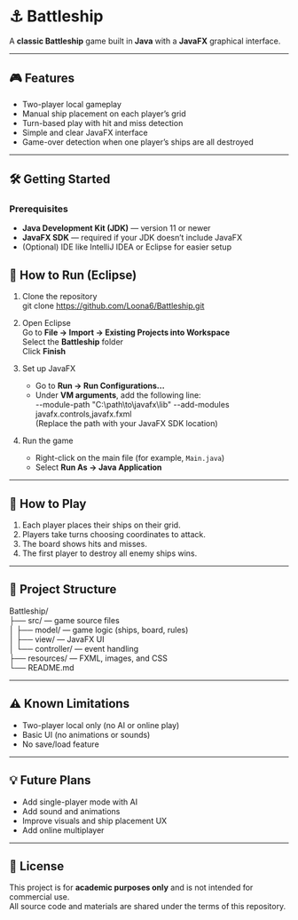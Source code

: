 
# ⚓ Battleship

A **classic Battleship** game built in **Java** with a **JavaFX** graphical interface.  

---

## 🎮 Features

- Two-player local gameplay  
- Manual ship placement on each player’s grid  
- Turn-based play with hit and miss detection  
- Simple and clear JavaFX interface  
- Game-over detection when one player’s ships are all destroyed  

---

## 🛠️ Getting Started

### Prerequisites

- **Java Development Kit (JDK)** — version 11 or newer  
- **JavaFX SDK** — required if your JDK doesn’t include JavaFX  
- (Optional) IDE like IntelliJ IDEA or Eclipse for easier setup  

## 🚀 How to Run (Eclipse)

1. Clone the repository  
   git clone https://github.com/Loona6/Battleship.git

2. Open Eclipse  
   Go to **File → Import → Existing Projects into Workspace**  
   Select the **Battleship** folder  
   Click **Finish**

3. Set up JavaFX  
   - Go to **Run → Run Configurations...**  
   - Under **VM arguments**, add the following line:  
     --module-path "C:\path\to\javafx\lib" --add-modules javafx.controls,javafx.fxml  
     (Replace the path with your JavaFX SDK location)

4. Run the game  
   - Right-click on the main file (for example, `Main.java`)  
   - Select **Run As → Java Application**

---

## 🧩 How to Play

1. Each player places their ships on their grid.  
2. Players take turns choosing coordinates to attack.  
3. The board shows hits and misses.  
4. The first player to destroy all enemy ships wins.

---

## 📂 Project Structure

Battleship/  
├── src/ — game source files  
│   ├── model/ — game logic (ships, board, rules)  
│   ├── view/ — JavaFX UI  
│   └── controller/ — event handling  
├── resources/ — FXML, images, and CSS  
└── README.md

---

## ⚠️ Known Limitations

- Two-player local only (no AI or online play)  
- Basic UI (no animations or sounds)  
- No save/load feature  

---

## 💡 Future Plans

- Add single-player mode with AI  
- Add sound and animations  
- Improve visuals and ship placement UX  
- Add online multiplayer  

---

## 🪪 License

This project is for **academic purposes only** and is not intended for commercial use.  
All source code and materials are shared under the terms of this repository.
